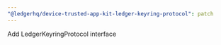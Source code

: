 ```yaml
---
"@ledgerhq/device-trusted-app-kit-ledger-keyring-protocol": patch
---
```


Add LedgerKeyringProtocol interface
